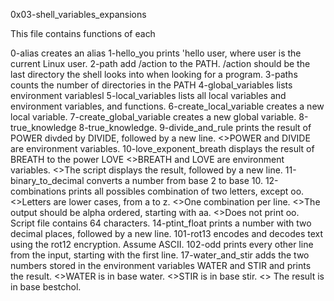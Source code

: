 0x03-shell_variables_expansions

This file contains functions of each

0-alias			creates an alias
1-hello_you		prints 'hello user, where user is the current Linux user.
2-path			add /action to the PATH. /action should be the last directory the shell looks into when looking for a program.
3-paths			counts the number of directories in the PATH
4-global_variables	lists environment variablesl
5-local_variables	lists all local variables and environment variables, and functions.
6-create_local_variable	creates a new local variable.
7-create_global_variable	creates a new global variable.
8-true_knowledge	8-true_knowledge.
9-divide_and_rule	prints the result of POWER divded by DIVIDE, followed by a new line.
				<>POWER and DIVIDE are environment variables.
10-love_exponent_breath	displays the result of BREATH to the power LOVE
				<>BREATH and LOVE are environment variables.
				<>The script displays the result, followed by a new line.
11-binary_to_decimal	converts a number from base 2 to base 10.
12-combinations		prints all possibles combination of two letters, except oo.
				<>Letters are lower cases, from a to z.
				<>One combination per line.
				<>The output should be alpha ordered, starting with aa.
				<>Does not print oo.
Script file contains 64 characters.
14-ptint_float		prints a number with two decimal places, followed by a new line.
101-rot13		encodes and decodes text using the rot12 encryption. Assume ASCII.
102-odd			prints every other line from the input, starting with the first line.
17-water_and_stir	adds the two numbers stored in the environment variables WATER and STIR and prints the result.
				<>WATER is in base water.
				<>STIR is in base stir.
				<> The result is in base bestchol.
